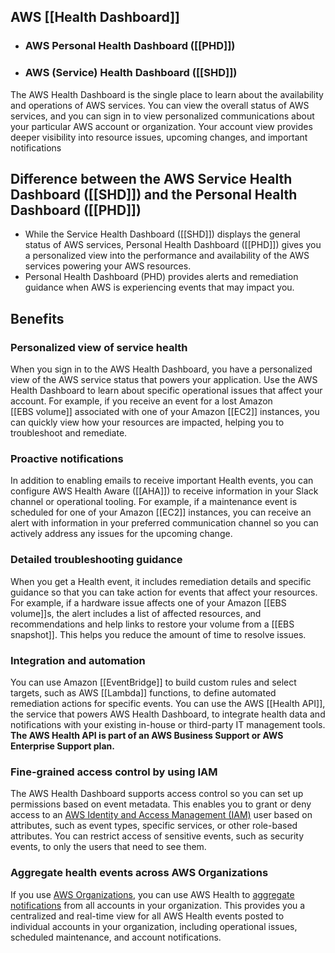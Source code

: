 ## AWS [[Health Dashboard]]
* ### AWS Personal Health Dashboard ([[PHD]])
* ### AWS (Service) Health Dashboard ([[SHD]])

The AWS Health Dashboard is the single place to learn about the availability and operations of AWS services. You can view the overall status of AWS services, and you can sign in to view personalized communications about your particular AWS account or organization. Your account view provides deeper visibility into resource issues, upcoming changes, and important notifications

## Difference between the AWS Service Health Dashboard ([[SHD]]) and the Personal Health Dashboard ([[PHD]])

*   While the Service Health Dashboard ([[SHD]]) displays the general status of AWS services, Personal Health Dashboard  ([[PHD]]) gives you a personalized view into the performance and availability of the AWS services powering your AWS resources.
*   Personal Health Dashboard (PHD) provides alerts and remediation guidance when AWS is experiencing events that may impact you. 

## Benefits

### Personalized view of service health

When you sign in to the AWS Health Dashboard, you have a personalized view of the AWS service status that powers your application. Use the AWS Health Dashboard to learn about specific operational issues that affect your account. For example, if you receive an event for a lost Amazon [[EBS volume]] associated with one of your Amazon [[EC2]] instances, you can quickly view how your resources are impacted, helping you to troubleshoot and remediate.  

### Proactive notifications

In addition to enabling emails to receive important Health events, you can configure AWS Health Aware ([[AHA]]) to receive information in your Slack channel or operational tooling. For example, if a maintenance event is scheduled for one of your Amazon [[EC2]] instances, you can receive an alert with information in your preferred communication channel so you can actively address any issues for the upcoming change.  

### Detailed troubleshooting guidance

When you get a Health event, it includes remediation details and specific guidance so that you can take action for events that affect your resources. For example, if a hardware issue affects one of your Amazon [[EBS volume]]s, the alert includes a list of affected resources, and recommendations and help links to restore your volume from a [[EBS snapshot]]. This helps you reduce the amount of time to resolve issues.  

### Integration and automation

You can use Amazon [[EventBridge]] to build custom rules and select targets, such as AWS [[Lambda]] functions, to define automated remediation actions for specific events. You can use the AWS [[Health API]], the service that powers AWS Health Dashboard, to integrate health data and notifications with your existing in-house or third-party IT management tools. **The AWS Health API is part of an AWS Business Support or AWS Enterprise Support plan.**

### Fine-grained access control by using IAM

The AWS Health Dashboard supports access control so you can set up permissions based on event metadata. This enables you to grant or deny access to an [AWS Identity and Access Management (IAM)](https://aws.amazon.com/iam/) user based on attributes, such as event types, specific services, or other role-based attributes. You can restrict access of sensitive events, such as security events, to only the users that need to see them.

### Aggregate health events across AWS Organizations

If you use [AWS Organizations](https://aws.amazon.com/organizations/), you can use AWS Health to [aggregate notifications](https://docs.aws.amazon.com/health/latest/ug/aggregate-events.html) from all accounts in your organization. This provides you a centralized and real-time view for all AWS Health events posted to individual accounts in your organization, including operational issues, scheduled maintenance, and account notifications.